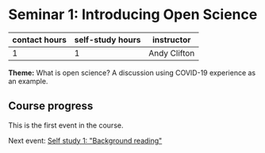 # Seminar 1: Introducing Open Science

| contact hours | self-study hours | instructor |
|---|---|---|
| 1 | 1 | Andy Clifton |

**Theme:** What is open science? A discussion using COVID-19 experience as an example.

## Course progress
This is the first event in the course.

Next event: [Self study 1: "Background reading"](selfstudy1.md)
